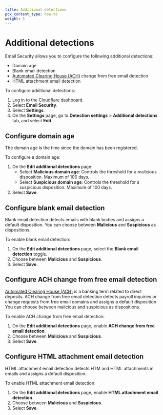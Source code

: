 ```yaml
---
title: Additional detections
pcx_content_type: how-to
weight: 5
---
```


# Additional detections

Email Security allows you to configure the following additional detections:

- Domain age
- Blank email detection
- [Automated Clearing House (ACH)](https://en.wikipedia.org/wiki/Automated_clearing_house) change from free email detection
- HTML attachment email detection

To configure additional detections:

1. Log in to the [Cloudflare dashboard](https://dash.cloudflare.com/).
2. Select **Email Security**.
3. Select **Settings**.
4. On the **Settings** page, go to **Detection settings** > **Additional detections** tab, and select **Edit**.

## Configure domain age

The domain age is the time since the domain has been registered.

To configure a domain age:

1. On the **Edit additional detections** page:
   - Select **Malicious domain age**: Controls the threshold for a malicious disposition. Maximum of 100 days.
   - Select **Suspicious domain age**: Controls the threshold for a suspicious disposition. Maximum of 100 days.
2. Select **Save**.

## Configure blank email detection

Blank email detection detects emails with blank bodies and assigns a default disposition. You can choose between **Malicious** and **Suspicious** as dispositions.

To enable blank email detection:

1. On the **Edit additional detections** page, select the **Blank email detection** toggle.
2. Choose between **Malicious** and **Suspicious**.
3. Select **Save**.

## Configure ACH change from free email detection

[Automated Clearing House (ACH)](https://en.wikipedia.org/wiki/Automated_clearing_house) is a banking term related to direct deposits. ACH change from free email detection detects payroll inquiries or change requests from free email domains and assigns a default disposition. You can choose between malicious and suspicious as dispositions.

To enable ACH change from free email detection:

1. On the **Edit additional detections** page, enable **ACH change from free email detection**.
2. Choose between **Malicious** and **Suspicious**.
3. Select **Save**.

## Configure HTML attachment email detection

HTML attachment email detection detects HTM and HTML attachments in emails and assigns a default disposition.

To enable HTML attachment email detection:

1. On the **Edit additional detections** page, enable **HTML attachment email detection**.
2. Choose between **Malicious** and **Suspicious**.
3. Select **Save**.